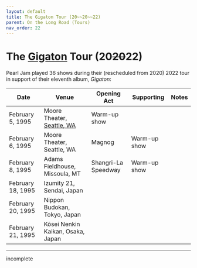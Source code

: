 ```yaml
---
layout: default
title: The Gigaton Tour (20~~20~~22)
parent: On the Long Road (Tours)
nav_order: 22
---
```


# The [Gigaton](https://pearljamopedia.ml/docs/Albums/Studio/Gigaton) Tour (20~~20~~22)

Pearl Jam played 36 shows during their (rescheduled from 2020) 2022 tour in support of their eleventh album, *Gigaton*:

| Date | Venue | Opening Act | Supporting | Notes |
| ---- | ----- | ----------- | ---------- | ----- |
| February 5, 1995 | Moore Theater, [Seattle, WA](https://pearljamopedia.ml/docs/Notable-Mentions/Locations/Seattle-WA) | Warm-up show
| February 6, 1995 | Moore Theater, Seattle, WA | Magnog | Warm-up show
| February 8, 1995 | Adams Fieldhouse, Missoula, MT | Shangri-La Speedway | Warm-up show
| February 18, 1995 | Izumity 21, Sendai, Japan | | |
| February 20, 1995 | Nippon Budokan, Tokyo, Japan | | |
| February 21, 1995 | Kōsei Nenkin Kaikan, Osaka, Japan | | |

---------------------------------------------------------------------------------
incomplete

